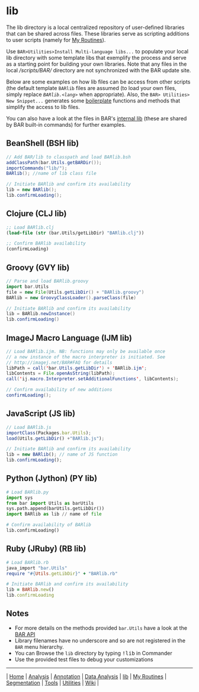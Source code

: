 # lib
The lib directory is a local centralized repository of user-defined libraries that can be
shared across files. These libraries serve as scripting additions to user scripts
(namely for [My Routines]).

Use `BAR>Utilities>Install Multi-language libs...` to populate your local lib directory
with some template libs that exemplify the process and serve as a starting point for
building your own libraries. Note that any files in the local _/scripts/BAR/_ directory
are not synchronized with the BAR update site.

Below are some examples on how lib files can be access from other scripts (the default
template `BARlib` files are assumed (to load your own files, simply replace
_`BARlib.<lang>`_ when appropriate). Also, the `BAR> Utilities> New Snippet...` generates
some [boilerplate] functions and methods that simplify the access to lib files.

You can also have a look at the files in BAR's
[internal lib](https://github.com/tferr/Scripts/tree/master//BAR/src/main/resources/shared)
(these are shared by BAR built-in commands) for further examples.

## BeanShell (BSH lib)

```java
// Add BAR/lib to classpath and load BARlib.bsh
addClassPath(bar.Utils.getBARDir());
importCommands("lib/");
BARlib(); //name of lib class file

// Initiate BARlib and confirm its availability
lib = new BARlib();
lib.confirmLoading();
```

## Clojure (CLJ lib)

```clojure
;; Load BARlib.clj
(load-file (str (bar.Utils/getLibDir) "BARlib.clj"))

;; Confirm BARlib availability
(confirmLoading)
```

## Groovy (GVY lib)

```groovy
// Parse and load BARlib.groovy
import bar.Utils
file = new File(Utils.getLibDir() + "BARlib.groovy")
BARlib = new GroovyClassLoader().parseClass(file)

// Initiate BARlib and confirm its availability
lib = BARlib.newInstance()
lib.confirmLoading()
```

## ImageJ Macro Language (IJM lib)

```java
// Load BARlib.ijm. NB: functions may only be available once
// a new instance of the macro interpreter is initiated. See
// http://imagej.net/BAR#FAQ for details
libPath = call('bar.Utils.getLibDir') + 'BARlib.ijm';
libContents = File.openAsString(libPath);
call('ij.macro.Interpreter.setAdditionalFunctions', libContents);

// Confirm availability of new additions
confirmLoading();
```

## JavaScript (JS lib)

```javascript
// Load BARlib.js
importClass(Packages.bar.Utils);
load(Utils.getLibDir() +"BARlib.js");

// Initiate BARlib and confirm its availability
lib = new BARlib(); // name of JS function
lib.confirmLoading();
```

## Python (Jython) (PY lib)

```python
# Load BARlib.py
import sys
from bar import Utils as barUtils
sys.path.append(barUtils.getLibDir())
import BARlib as lib // name of file

# Confirm availability of BARlib
lib.confirmLoading()
```

## Ruby (JRuby) (RB lib)

```ruby
# Load BARlib.rb
java_import "bar.Utils"
require "#{Utils.getLibDir}" + "BARlib.rb"

# Initiate BARlib and confirm its availability
lib = BARlib.new()
lib.confirmLoading
```


## Notes
 * For more details on the methods provided `bar.Utils` have a look at the
   [BAR API](http://tferr.github.io/Scripts/apidocs/)
 * Library filenames have no underscore and so are not registered in the `BAR` menu
   hierarchy.
 * You can Browse the `lib` directory by typing <kbd>!lib</kbd> in Commander
 * Use the provided test files to debug your customizations


[boilerplate]: https://github.com/tferr/Scripts/tree/master/BAR/src/main/resources/boilerplate

------
| [Home] | [Analysis] | [Annotation] | [Data Analysis] | [lib] | [My Routines] | [Segmentation] | [Tools] | [Utilities] | [Wiki] |

[Home]: https://github.com/tferr/Scripts
[Analysis]: https://github.com/tferr/Scripts/tree/master/BAR/src/main/resources/scripts/BAR/Analysis
[Annotation]: https://github.com/tferr/Scripts/tree/master/BAR/src/main/resources/scripts/BAR/Annotation
[Data Analysis]: https://github.com/tferr/Scripts/tree/master/BAR/src/main/resources/scripts/BAR/Data_Analysis
[lib]: https://github.com/tferr/Scripts/tree/master/BAR/src/main/resources/lib
[My Routines]: https://github.com/tferr/Scripts/tree/master/BAR/src/main/resources/scripts/BAR/My_Routines
[Segmentation]: https://github.com/tferr/Scripts/tree/master/BAR/src/main/resources/scripts/BAR/Segmentation
[Tools]: https://github.com/tferr/Scripts/tree/master/BAR/src/main/resources/tools
[Utilities]: https://github.com/tferr/Scripts/tree/master/BAR/src/main/resources/scripts/BAR/Utilities
[Wiki]: https://imagej.net/BAR
